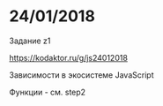 # 24/01/2018

Задание z1

https://kodaktor.ru/g/js24012018

Зависимости в экосистеме JavaScript

Функции - см. step2
